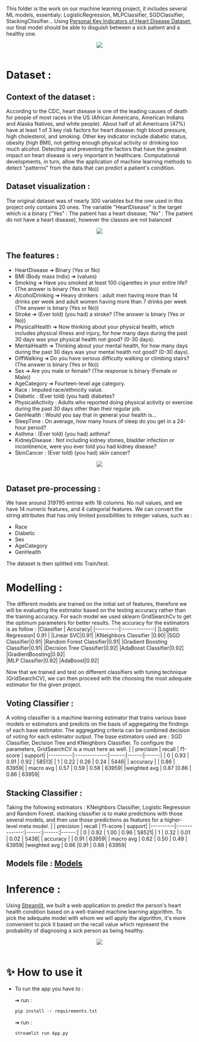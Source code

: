 This folder is the work on our machine learning project, it includes several ML models, essentialy: LogisticRegression, MLPClassifier, SGDClassifier, StackingClissifier...
Using [Personal Key Indicators of Heart Disease Dataset](https://www.kaggle.com/datasets/johnsmith88/heart-disease-dataset), our final model should be able to disguish between a sick patient and a healthy one.

<div align="center">
  <img src="./img/heart.jpg"/>
</div>
<br>

# Dataset :

## Context of the dataset :

According to the CDC, heart disease is one of the leading causes of death for people of most races in the US (African Americans, American Indians and Alaska Natives, and white people). About half of all Americans (47%) have at least 1 of 3 key risk factors for heart disease: high blood pressure, high cholesterol, and smoking. Other key indicator include diabetic status, obesity (high BMI), not getting enough physical activity or drinking too much alcohol. Detecting and preventing the factors that have the greatest impact on heart disease is very important in healthcare. Computational developments, in turn, allow the application of machine learning methods to detect "patterns" from the data that can predict a patient's condition.

## Dataset visualization :

The original dataset was of nearly 300 variables but the one used in this project only contains 20 ones. The variable "HeartDisease" is the target which is a binary ("Yes" : The patient has a heart disease; "No" : The patient do not have a heart disease),
however the classes are not balanced

<div align="center">
  <img src="./img/data.jpg"/>
</div>
<br>

## The features :

- HeartDisease ➔ Binary (Yes or No)
- BMI (Body mass Indix) ➔ (values)
- Smoking ➔ Have you smoked at least 100 cigarettes in your entire life? (The answer is binary (Yes or No))
- AlcoholDrinking ➔ Heavy drinkers : adult men having more than 14 drinks per week and adult women having more than 7 drinks per week (The answer is binary (Yes or No))
- Stroke ➔ (Ever told) (you had) a stroke? (The answer is binary (Yes or No))
- PhysicalHealth ➔ Now thinking about your physical health, which includes physical illness and injury, for how many days during the past 30 days was your physical health not good? (0-30 days).
- MentalHealth ➔ Thinking about your mental health, for how many days during the past 30 days was your mental health not good? (0-30 days).
- DiffWalking ➔ Do you have serious difficulty walking or climbing stairs? (The answer is binary (Yes or No))
- Sex ➔ Are you male or female? (The response is binary (Female or Male))
- AgeCategory ➔ Fourteen-level age category.
- Race : Imputed race/ethnicity value.
- Diabetic : (Ever told) (you had) diabetes?
- PhysicalActivity : Adults who reported doing physical activity or exercise during the past 30 days other than their regular job.
- GenHealth : Would you say that in general your health is...
- SleepTime : On average, how many hours of sleep do you get in a 24-hour period?
- Asthma : (Ever told) (you had) asthma?
- KidneyDisease : Not including kidney stones, bladder infection or incontinence, were you ever told you had kidney disease?
- SkinCancer : (Ever told) (you had) skin cancer?

<div align="center">
  <img src="./img/totalVis.jpg"/>
</div>
<br>

## Dataset pre-processing :

We have around 319795 entries with 18 columns. No null values, and we have 14 numeric features, and 4 categorial features. We can convert the string attributes that has only limited possibilities to integer values, such as :

- Race
- Diabetic
- Sex
- AgeCategory
- GenHealth

The dataset is then splitted into Train/test.

# Modelling :

The different models are trained on the initial set of features, therefore we will be evaluating the estimator based on the testing accuracy rather than the training accuracy.
For each model we used sklearn GridSearchCv to get the optimum parameters for better results.
The accuracy for the estimators is as follow :
|Classifier | Accuracy|
|----------|:-------------:|
|Logistic Regression| 0.91 |
|Linear SVC|0.91|
|KNeighbors Classifier |0.90|
|SGD Classifier|0.91|
|Random Forest Classifier|0.91|
|Gradient Boosting Classifier|0.91|
|Decision Tree Classifier|0.92|
|AdaBoost Classifier|0.92|
|GradientBoosting|0.92|  
|MLP Classifier|0.92|
|AdaBoost|0.92|

Now that we trained and test on different classifiers with tuning technique (GridSearchCV), we can then proceed with the choosing the most adequate estimator for the given project.

## Voting Classifier :

A voting classifier is a machine learning estimator that trains various base models or estimators and predicts on the basis of aggregating the findings of each base estimator. The aggregating criteria can be combined decision of voting for each estimator output.
The base estimators used are : SGD Classifier, Decision Tree and KNeighbors Classifier.
To configure the parameters, GridSearchCV is a must here as well.
| | precision | recall | f1-score | support|
|----------|:-------------:|------:|------:|------:|
| 0 | 0.93 | 0.91 | 0.92 | 58513|
| 1 | 0.22 | 0.26 | 0.24 | 5446|
| accuracy | | 0.86 | 63959|
| macro avg | 0.57 | 0.59 | 0.58 | 63959|
|weighted avg | 0.87 |0.86 | 0.86 | 63959|

## Stacking Classifier :

Taking the following estimators : KNeighbors Classifier, Logistic Regression and Random Forest.
stacking classifier is to make predictions with those several models, and then use those predictions as features for a higher-level meta model.
| | precision | recall | f1-score | support|
|----------|:-------------:|------:|------:|------:|
| 0 | 0.92 | 1.00 | 0.96 | 58521|
| 1 | 0.32 | 0.01 | 0.02 | 5438|
| accuracy | | 0.91 | 63959|
| macro avg | 0.62 | 0.50 | 0.49 | 63959|
|weighted avg | 0.86 |0.91 | 0.88 | 63959|

## Models file : [Models](https://mega.nz/folder/us9BVTYS#a-HUr6j-KINIYOyhd2iQ-w)
# Inference :

Using [Streamlit](https://github.com/streamlit/streamlit), we built a web application to predict the person's heart health condition based on a well-trained machine learning algorithm.
To pick the adequate model with whom we will apply the algorithm, it's more convenient to pick it based on the recall value which represent the probability of diagnosing a sick person as being healthy.

<div align="center">
  <img src="./img/interface.jpg"/>
</div>
<br>

# ✨ How to use it

- To run the app you have to :

  ➔ run :  
  ```bash
  pip install -r requirements.txt 
  ```
  ➔ run : 
  ```bash
  streamlit run App.py
  ```
